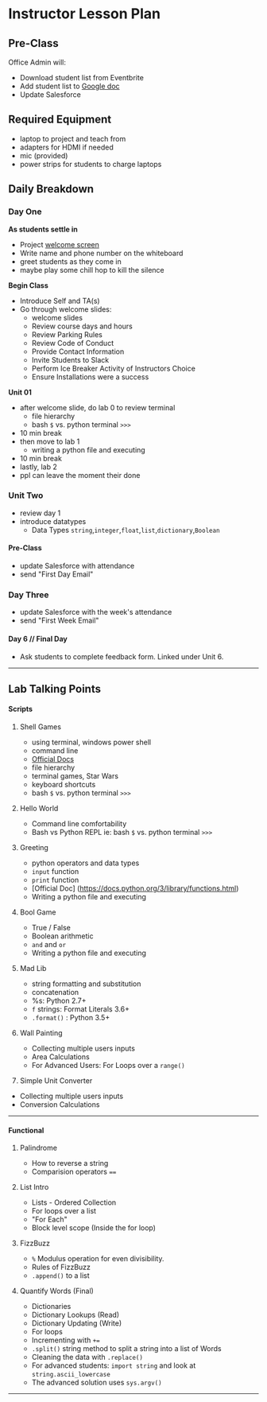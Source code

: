 # Instructor Lesson Plan

## Pre-Class
Office Admin will:
- Download student list from Eventbrite
- Add student list to [Google doc](https://docs.google.com/spreadsheets/d/1k6GFdxUqs58cwzNePZDbZDrvtyr4Bew2MLwwMNBogcE/edit#gid=711686043)
- Update Salesforce

## Required Equipment
- laptop to project and teach from
- adapters for HDMI if needed
- mic (provided)
- power strips for students to charge laptops

## Daily Breakdown

### Day One

  __As students settle in__
  - Project [welcome screen](https://docs.google.com/presentation/d/1DJVMOWHDKvFyFq6Zm6-O6u8lMcEw90lCHsH-kb1yhKw/edit?usp=sharing)
  - Write name and phone number on the whiteboard
  - greet students as they come in
  - maybe play some chill hop to kill the silence

  __Begin Class__
  - Introduce Self and TA(s)
  - Go through welcome slides:
    - welcome slides
    - Review course days and hours
    - Review Parking Rules
    - Review Code of Conduct
    - Provide Contact Information
    - Invite Students to Slack
    - Perform Ice Breaker Activity of Instructors Choice
    - Ensure Installations were a success

__Unit 01__
- after welcome slide, do lab 0 to review terminal
  - file hierarchy
  - bash `$` vs. python terminal `>>>`
- 10 min break
- then move to lab 1
  - writing a python file and executing
- 10 min break
- lastly, lab 2
- ppl can leave the moment their done

### Unit Two
- review day 1
- introduce datatypes
  - Data Types `string`,`integer`,`float`,`list`,`dictionary`,`Boolean`

#### Pre-Class
- update Salesforce with attendance
- send "First Day Email"

### Day Three
- update Salesforce with the week's attendance
- send "First Week Email"

#### Day 6 // Final Day
  - Ask students to complete feedback form. Linked under Unit 6.



---------------

## Lab Talking Points

#### Scripts

1. Shell Games
    - using terminal, windows power shell
    - command line
    - [Official Docs](http://www.google.com)
    - file hierarchy
    - terminal games, Star Wars
    - keyboard shortcuts  
    - bash `$` vs. python terminal `>>>`


1. Hello World
    - Command line comfortability
    - Bash vs Python REPL ie: bash `$` vs. python terminal `>>>`

1. Greeting
    - python operators and data types
    - `input` function
    - `print` function
    - [Official Doc] (https://docs.python.org/3/library/functions.html)
    - Writing a python file and executing


1. Bool Game
    - True / False
    - Boolean arithmetic
    - `and` and `or`
    - Writing a python file and executing


1. Mad Lib
    - string formatting and substitution
    - concatenation
    - %s:  Python 2.7+
    - `f` strings: Format Literals 3.6+
    - `.format()` : Python 3.5+


1. Wall Painting
    - Collecting multiple users inputs
    - Area Calculations
    - For Advanced Users: For Loops over a `range()`

1. Simple Unit Converter
  - Collecting multiple users inputs
  - Conversion Calculations


-------------------------

#### Functional

1. Palindrome
    - How to reverse a string
    - Comparision operators `==`

1. List Intro
    - Lists - Ordered Collection
    - For loops over a list
    - "For Each"
    - Block level scope (Inside the for loop)

1. FizzBuzz
    - `%` Modulus operation for even divisibility.
    - Rules of FizzBuzz
    - `.append()` to a list

1. Quantify Words (Final)
    - Dictionaries
    - Dictionary Lookups (Read)
    - Dictionary Updating (Write)
    - For loops
    - Incrementing with `+=`
    - `.split()` string method to split a string into a list of Words
    - Cleaning the data with `.replace()`
    - For advanced students: `import string` and look at `string.ascii_lowercase`
    - The advanced solution uses `sys.argv()`
---------------
